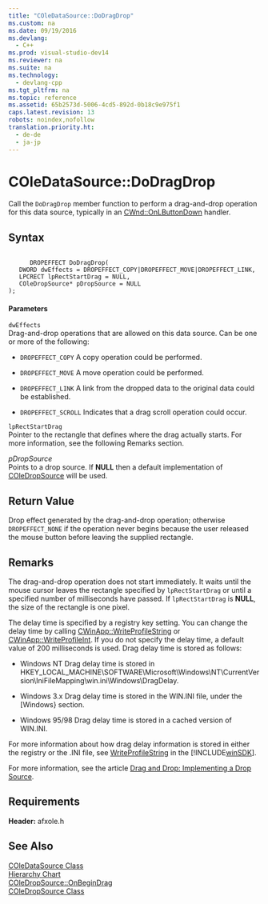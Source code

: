 ```yaml
---
title: "COleDataSource::DoDragDrop"
ms.custom: na
ms.date: 09/19/2016
ms.devlang: 
  - C++
ms.prod: visual-studio-dev14
ms.reviewer: na
ms.suite: na
ms.technology: 
  - devlang-cpp
ms.tgt_pltfrm: na
ms.topic: reference
ms.assetid: 65b2573d-5006-4cd5-892d-0b18c9e975f1
caps.latest.revision: 13
robots: noindex,nofollow
translation.priority.ht: 
  - de-de
  - ja-jp
---
```

# COleDataSource::DoDragDrop
Call the `DoDragDrop` member function to perform a drag-and-drop operation for this data source, typically in an [CWnd::OnLButtonDown](../vs140/CWnd--OnLButtonDown.md) handler.  
  
## Syntax  
  
```  
  
      DROPEFFECT DoDragDrop(  
   DWORD dwEffects = DROPEFFECT_COPY|DROPEFFECT_MOVE|DROPEFFECT_LINK,  
   LPCRECT lpRectStartDrag = NULL,  
   COleDropSource* pDropSource = NULL   
);  
```  
  
#### Parameters  
 `dwEffects`  
 Drag-and-drop operations that are allowed on this data source. Can be one or more of the following:  
  
-   `DROPEFFECT_COPY` A copy operation could be performed.  
  
-   `DROPEFFECT_MOVE` A move operation could be performed.  
  
-   `DROPEFFECT_LINK` A link from the dropped data to the original data could be established.  
  
-   `DROPEFFECT_SCROLL` Indicates that a drag scroll operation could occur.  
  
 `lpRectStartDrag`  
 Pointer to the rectangle that defines where the drag actually starts. For more information, see the following Remarks section.  
  
 *pDropSource*  
 Points to a drop source. If **NULL** then a default implementation of [COleDropSource](../vs140/COleDropSource-Class.md) will be used.  
  
## Return Value  
 Drop effect generated by the drag-and-drop operation; otherwise `DROPEFFECT_NONE` if the operation never begins because the user released the mouse button before leaving the supplied rectangle.  
  
## Remarks  
 The drag-and-drop operation does not start immediately. It waits until the mouse cursor leaves the rectangle specified by `lpRectStartDrag` or until a specified number of milliseconds have passed. If `lpRectStartDrag` is **NULL**, the size of the rectangle is one pixel.  
  
 The delay time is specified by a registry key setting. You can change the delay time by calling [CWinApp::WriteProfileString](../vs140/CWinApp--WriteProfileString.md) or [CWinApp::WriteProfileInt](../vs140/CWinApp--WriteProfileInt.md). If you do not specify the delay time, a default value of 200 milliseconds is used. Drag delay time is stored as follows:  
  
-   Windows NT   Drag delay time is stored in HKEY_LOCAL_MACHINE\SOFTWARE\Microsoft\Windows\NT\CurrentVersion\IniFileMapping\win.ini\Windows\DragDelay.  
  
-   Windows 3.x   Drag delay time is stored in the WIN.INI file, under the [Windows} section.  
  
-   Windows 95/98   Drag delay time is stored in a cached version of WIN.INI.  
  
 For more information about how drag delay information is stored in either the registry or the .INI file, see [WriteProfileString](http://msdn.microsoft.com/library/windows/desktop/ms725504) in the [!INCLUDE[winSDK](../vs140/includes/winSDK_md.md)].  
  
 For more information, see the article [Drag and Drop: Implementing a Drop Source](../vs140/Drag-and-Drop--Implementing-a-Drop-Source.md).  
  
## Requirements  
 **Header:** afxole.h  
  
## See Also  
 [COleDataSource Class](../Topic/COleDataSource%20Class.md)   
 [Hierarchy Chart](../vs140/Hierarchy-Chart.md)   
 [COleDropSource::OnBeginDrag](../vs140/COleDropSource--OnBeginDrag.md)   
 [COleDropSource Class](../vs140/COleDropSource-Class.md)